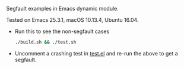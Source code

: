 Segfault examples in Emacs dynamic module.

Tested on Emacs 25.3.1, macOS 10.13.4, Ubuntu 16.04.

- Run this to see the non-segfault cases
    ``` bash
    ./build.sh && ./test.sh
    ```
- Uncomment a crashing test in [test.el](./test.el) and re-run the above to get a segfault.
